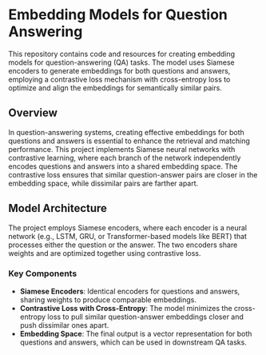 # Embedding Models for Question Answering

This repository contains code and resources for creating embedding models for question-answering (QA) tasks. The model uses Siamese encoders to generate embeddings for both questions and answers, employing a contrastive loss mechanism with cross-entropy loss to optimize and align the embeddings for semantically similar pairs.

## Overview

In question-answering systems, creating effective embeddings for both questions and answers is essential to enhance the retrieval and matching performance. This project implements Siamese neural networks with contrastive learning, where each branch of the network independently encodes questions and answers into a shared embedding space. The contrastive loss ensures that similar question-answer pairs are closer in the embedding space, while dissimilar pairs are farther apart.

## Model Architecture

The project employs Siamese encoders, where each encoder is a neural network (e.g., LSTM, GRU, or Transformer-based models like BERT) that processes either the question or the answer. The two encoders share weights and are optimized together using contrastive loss.

### Key Components
- **Siamese Encoders**: Identical encoders for questions and answers, sharing weights to produce comparable embeddings.
- **Contrastive Loss with Cross-Entropy**: The model minimizes the cross-entropy loss to pull similar question-answer embeddings closer and push dissimilar ones apart.
- **Embedding Space**: The final output is a vector representation for both questions and answers, which can be used in downstream QA tasks.

